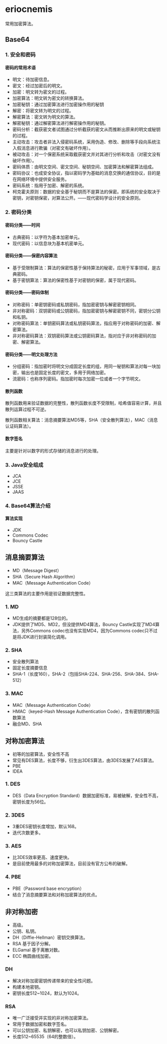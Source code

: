 # eriocnemis
常用加密算法。

## Base64

### 1. 安全和密码

#### 密码的常用术语

* 明文：待加密信息。
* 密文：经过加密后的明文。
* 加密：明文转为密文的过程。
* 加密算法：明文转为密文的转换算法。
* 加密秘钥：通过加密算法进行加密操作用的秘钥
* 解密：将密文转为明文的过程。
* 解密算法：密文转为明文的算法。
* 解密秘钥：通过解密算法进行解密操作用的秘钥。
* 密码分析：截获密文者试图通过分析截获的密文从而推断出原来的明文或秘钥的过程。
* 主动攻击：攻击者非法入侵密码系统，采用伪造、修改、删除等手段向系统注入假消息进行欺骗（对密文有破坏作用）。
* 被动攻击：对一个保密系统采取截获密文并对其进行分析和攻击（对密文没有破坏作用）。
* 密码体质：由明文空间、密文空间、秘钥空间、加密算法和解密算法组成。
* 密码协议：也成安全协议，指以密码学为基础的消息交换的通信协议，目的是在网络环境中提供安全服务。
* 密码系统：指用于加密、解密的系统。
* 柯克霍夫原则：数据的安全基于秘钥而不是算法的保密。即系统的安全取决于密钥，对密钥保密，对算法公开。——现代密码学设计的安全原则。

### 2. 密码分类

#### 密码分类——时间
* 古典密码：以字符为基本加密单元。
* 现代密码：以信息块为基本机密单元。

#### 密码分类——保密内容算法
* 基于受限制算法：算法的保密性基于保持算法的秘密，应用于军事领域，是古典密码。
* 基于密钥算法：算法的保密性基于对密钥的保密，属于现代密码。

#### 密码分类——密码体制
* 对称密码：单密钥密码或私钥密码，指加密密钥与解密密钥相同。
* 非对称密码：双钥密码或公钥密码，指加密密钥与解密密钥不同，密钥分公钥和私钥。
* 对称密码算法：单钥密码算法或私钥密码算法，指应用于对称密码的加密、解密算法。
* 非对称密码算法：双钥密码算法或公钥密码算法，指对应于非对称密码的加密、解密算法。

#### 密码分类——明文处理方法
* 分组密码：指加密时将明文分成固定长度的组，用同一秘钥和算法对每一块加密，输出也是固定长度的密文，多用于网络加密。
* 流密码：也称序列密码。指加密时每次加密一位或者一个字节明文。

#### 散列函数

散列函数用来验证数据的完整性，散列函数长度不受限制，哈希值容易计算，并且散列运算过程不可逆。

散列函数相关算法：消息摘要算法MD5等，SHA（安全散列算法），MAC（消息认证码算法）。

#### 数字签名

主要是针对以数字的形式存储的消息进行的处理。

### 3. Java安全组成
* JCA
* JCE
* JSSE
* JAAS

### 4. Base64算法介绍

#### 算法实现

* JDK
* Commons Codec
* Bouncy Castle

## 消息摘要算法

* MD（Message Digest）
* SHA（Secure Hash Algorithm）
* MAC（Message Authentication Code）

这三类算法的主要作用是验证数据完整性。

### 1. MD

* MD生成的摘要都是128位的。
* JDK提供了MD5、MD2，但没提供MD4算法，Bouncy Castle实现了MD4算法，另外Commons codec也没有实现MD4，因为Commons codec只不过是将JDK进行封装简化调用。

### 2. SHA

* 安全散列算法
* 固定长度摘要信息
* SHA-1（长度160），SHA-2（包括SHA-224、SHA-256、SHA-384、SHA-512）

### 3. MAC

* MAC（Message Authentication Code）
* HMAC（keyed-Hash Message Authentication Code），含有密钥的散列函数算法
* 融合MD、SHA

## 对称加密算法

* 初等的加密算法，安全性不高
* 常见有DES算法，长度不够，衍生出3DES算法，由3DES发展了AES算法。
* PBE
* IDEA

### 1. DES

* DES（Data Encryption Standard）数据加密标准，易被破解，安全性不高，密钥长度为56位。

### 2. 3DES

* 3重DES密钥长度增加，默认168。
* 迭代次数更多。

### 3. AES

* 比3DES效率更高、速度更快。
* 是目前使用最多的对称加密算法，目前没有官方公布的破解。

### 4. PBE

* PBE（Password base encryption）
* 结合了消息摘要算法和对称加密算法的优点。

## 非对称加密

* 高级。
* 公钥、私钥。
* DH（Diffie-Hellman）密钥交换算法。
* RSA 基于因子分解。
* ELGamal 基于离散对数。
* ECC 椭圆曲线加密。

### DH

* 解决对称加密密钥传递带来的安全性问题。
* 构建本地密钥。
* 密钥长度512~1024，默认为1024。

### RSA

* 唯一广泛接受并实现的非对称加密算法。
* 常用于数据加密和数字签名。
* 可以公钥加密、私钥解密，也可以私钥加密、公钥解密。
* 长度512~65535（64的整数倍）。
